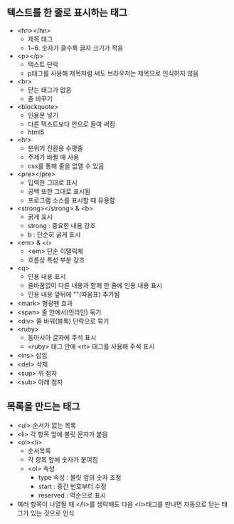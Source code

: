 ## 텍스트를 한 줄로 표시하는 태그
- \<hn>\</hn>
    - 제목 태그
    - 1~6. 숫자가 클수록 글자 크기가 작음
- \<p>\</p> 
    - 텍스트 단락
    - p태그를 사용해 제목처럼 써도 브라우저는 제목으로 인식하지 않음
- \<br>
    - 닫는 태그가 없음
    - 줄 바꾸기
- \<blockquote></blockquote>
    - 인용문 넣기
    - 다른 텍스트보다 안으로 들여 써짐
    - html5
- \<hr>
    - 분위기 전환용 수평줄
    - 주제가 바뀔 때 사용
    - css를 통해 줄을 없앨 수 있음
- \<pre>\</pre>
    - 입력한 그대로 표시
    - 공백 또한 그대로 표시됨
    - 프로그램 소스를 표시할 때 유용함
- \<strong>\</strong> & \<b></b>
    - 굵게 표시
    - strong : 중요한 내용 강조
    - b : 단순히 굵게 표시
- \<em> & \<i>
    - \<em> 단순 이탤릭체
    - 흐름상 특성 부분 강조
- \<q>
    - 인용 내용 표시
    - 줄바꿈없이 다른 내용과 함께 한 줄에 인용 내용 표시
    - 인용 내용 앞뒤에 ""(따옴표) 추가됨
- \<mark> 형광펜 효과
- \<span> 줄 안에서(인라인) 묶기
- \<div> 줄 바꿔(블록) 단락으로 묶기
- \<ruby> 
    - 동아시아 글자에 주석 표시
    - \<ruby> 태그 안에 \<rt> 태그를 사용해 주석 표시
- \<ins> 삽입
- \<del> 삭제
- \<sup> 위 첨자
- \<sub> 아래 첨자
## 목록을 만드는 태그
- \<ul> 순서가 없는 목록
- \<li> 각 항목 앞에 불릿 문자가 붙음
- \<ol>\<li>
    - 순서목록
    - 각 항목 앞에 숫자가 붙여짐
    - \<ol> 속성 
        - type 속성 : 불릿 앞의 숫자 조정
        - start : 중간 번호부터 수정
        - reserved : 역순으로 표시
- 여러 항목이 나열될 때 \</li>를 생략해도 다음 \<li>태그를 만나면 자동으로 닫는 태그가 있는 것으로 인식
            
